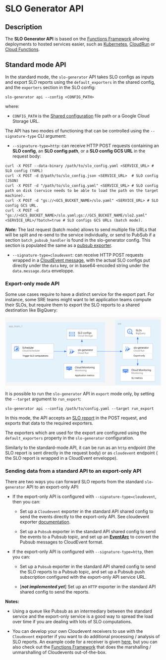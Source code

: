 # SLO Generator API

## Description

The **SLO Generator API** is based on the [Functions Framework](https://cloud.google.com/functions/docs/functions-framework) 
allowing deployments to hosted services easier, such as 
[Kubernetes](./../../../deploy/kubernetes.md), [CloudRun](./../deploy/cloudrun.md) 
or [Cloud Functions](./../deploy/cloudfunctions.md).

## Standard mode API

In the standard mode, the `slo-generator` API takes SLO configs as inputs and 
export SLO reports using the `default_exporters` in the shared config, and the 
`exporters` section in the SLO config:

```
slo-generator api --config <CONFIG_PATH>
```
where:
  * `CONFIG_PATH` is the [Shared configuration](../../README.md#shared-configuration) file path or a Google Cloud Storage URL.


The API has two modes of functioning that can be controlled using the 
`--signature-type` CLI argument:

* `--signature-type=http`: can receive HTTP POST requests containing an 
**SLO config**, an **SLO config path**, or a **SLO config GCS URL** in the 
request body:
```
curl -X POST --data-binary /path/to/slo_config.yaml <SERVICE_URL> # SLO config (YAML)
curl -X POST -d @/path/to/slo_config.json <SERVICE_URL>  # SLO config (JSON)
curl -X POST -d "/path/to/slo_config.yaml" <SERVICE_URL> # SLO config path on disk (service needs to be able to load the path on the target machine).
curl -X POST -d "gs://<GCS_BUCKET_NAME>/slo.yaml" <SERVICE_URL> # SLO config GCS URL.
curl -X POST -d "gs://<GCS_BUCKET_NAME>/slo.yaml;gs://GCS_BUCKET_NAME/slo2.yaml" <SERVICE_URL>/?batch=true # SLO configs GCS URLs (batch mode).
```
***Note:*** The last request (batch mode) allows to send multiple file URLs that will be split and re-send to the service individually, or send to PubSub if a section `batch_pubsub_handler` is found in the slo-generator config. This section is populated the same as a [pubsub exporter](../providers/pubsub.md).

* `--signature-type=cloudevent`: can receive HTTP POST requests wrapped in a 
[CloudEvent message](https://github.com/cloudevents/spec/blob/v1.0.1/spec.md#example),
with the actual SLO configs put directly under the `data` key, or in 
base64-encoded string under the `data.message.data` enveloppe.

### Export-only mode API

Some use cases require to have a distinct service for the export part. 
For instance, some SRE teams might want to let application teams compute their 
SLOs, but require them to export the SLO reports to a shared destination like 
BigQuery:

![arch](../images/export_service_split.png)

It is possible to run the `slo-generator` API in `export` mode only, by setting 
the `--target` argument to `run_export`:

```
slo-generator api --config /path/to/config.yaml --target run_export
```

In this mode, the API accepts an 
[SLO report](../../tests/unit/fixtures/slo_report_v2.json) in the POST request, 
and exports that data to the required exporters.

The exporters which are used for the export are configured using the 
`default_exporters` property in the `slo-generator` configuration.

Similarly to the standard-mode API, it can be run as an `http` endpoint (the 
SLO report is sent directly in the request body) or as `cloudevent` endpoint (
the SLO report is wrapped in a CloudEvent enveloppe).

### Sending data from a standard API to an export-only API

There are two ways you can forward SLO reports from the standard `slo-generator` 
API to an export-only API:

* If the export-only API is configured with `--signature-type=cloudevent`, then 
you can:

  * Set up a `Cloudevent` exporter in the standard API shared config to send the 
  events directly to the export-only API. See cloudevent exporter [documentation](../providers/cloudevent.md#exporter).

  * Set up a `Pubsub` exporter in the standard API shared config to send the 
  events to a Pubsub topic, and set up an [**EventArc**](https://cloud.google.com/eventarc/) 
  to convert the Pubsub messages to CloudEvent format.

* If the export-only API is configured with `--signature-type=http`, then 
you can:

  * Set up a `Pubsub` exporter in the standard API shared config to send the 
  SLO reports to a Pubsub topic, and set up a Pubsub push subscription 
  configured with the export-only API service URL.

  * [***not implemented yet***] Set up an `HTTP` exporter in the standard API shared 
  config to send the reports.

**Notes:**

* Using a queue like Pubsub as an intermediary between the standard service and 
the export-only service is a good way to spread the load over time if you are 
dealing with lots of SLO computations.

* You can develop your own Cloudevent receivers to use with the `Cloudevent` 
exporter if you want to do additional processing / analysis of SLO reports. 
An example code for a receiver is given [here](https://cloud.google.com/eventarc/docs/run/event-receivers), 
but you can also check out the [Functions Framework](https://cloud.google.com/functions/docs/functions-framework) 
that does the marshalling / unmarshalling of Cloudevents out-of-the-box.
